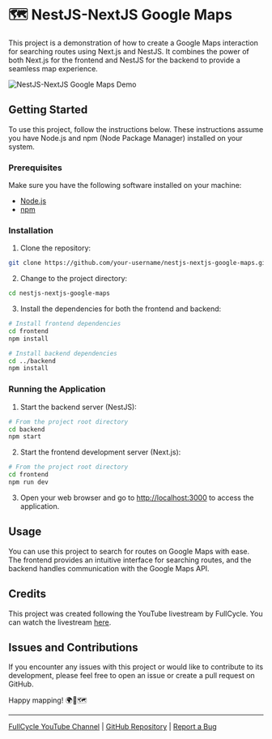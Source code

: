 # 🗺️ NestJS-NextJS Google Maps

This project is a demonstration of how to create a Google Maps interaction for searching routes using Next.js and NestJS. It combines the power of both Next.js for the frontend and NestJS for the backend to provide a seamless map experience.

![NestJS-NextJS Google Maps Demo](demo.gif)

## Getting Started

To use this project, follow the instructions below. These instructions assume you have Node.js and npm (Node Package Manager) installed on your system.

### Prerequisites

Make sure you have the following software installed on your machine:

- [Node.js](https://nodejs.org/)
- [npm](https://www.npmjs.com/)

### Installation

1. Clone the repository:

```bash
git clone https://github.com/your-username/nestjs-nextjs-google-maps.git
```

2. Change to the project directory:

```bash
cd nestjs-nextjs-google-maps
```

3. Install the dependencies for both the frontend and backend:

```bash
# Install frontend dependencies
cd frontend
npm install

# Install backend dependencies
cd ../backend
npm install
```

### Running the Application

1. Start the backend server (NestJS):

```bash
# From the project root directory
cd backend
npm start
```

2. Start the frontend development server (Next.js):

```bash
# From the project root directory
cd frontend
npm run dev
```

3. Open your web browser and go to [http://localhost:3000](http://localhost:3000) to access the application.

## Usage

You can use this project to search for routes on Google Maps with ease. The frontend provides an intuitive interface for searching routes, and the backend handles communication with the Google Maps API.

## Credits

This project was created following the YouTube livestream by FullCycle. You can watch the livestream [here](https://www.youtube.com/watch?v=wzA3bfqxbbY).

## Issues and Contributions

If you encounter any issues with this project or would like to contribute to its development, please feel free to open an issue or create a pull request on GitHub.

Happy mapping! 🌍🚗🗺️

---

[FullCycle YouTube Channel](https://www.youtube.com/c/FullCycle) | [GitHub Repository](https://github.com/your-username/nestjs-nextjs-google-maps) | [Report a Bug](https://github.com/your-username/nestjs-nextjs-google-maps/issues)
